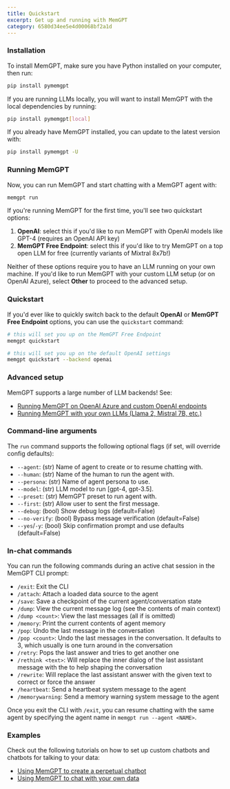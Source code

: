 ```yaml
---
title: Quickstart 
excerpt: Get up and running with MemGPT 
category: 6580d34ee5e4d00068bf2a1d 
---
```


### Installation

To install MemGPT, make sure you have Python installed on your computer, then run:
```sh
pip install pymemgpt
```

If you are running LLMs locally, you will want to install MemGPT with the local dependencies by running:
```sh
pip install pymemgpt[local]
```

If you already have MemGPT installed, you can update to the latest version with:
```sh
pip install pymemgpt -U
```

### Running MemGPT

Now, you can run MemGPT and start chatting with a MemGPT agent with:
```sh
memgpt run
```

If you're running MemGPT for the first time, you'll see two quickstart options:

1. **OpenAI**: select this if you'd like to run MemGPT with OpenAI models like GPT-4 (requires an OpenAI API key)
2. **MemGPT Free Endpoint**: select this if you'd like to try MemGPT on a top open LLM for free (currently variants of Mixtral 8x7b!)

Neither of these options require you to have an LLM running on your own machine. If you'd like to run MemGPT with your custom LLM setup (or on OpenAI Azure), select **Other** to proceed to the advanced setup.

### Quickstart

If you'd ever like to quickly switch back to the default **OpenAI** or **MemGPT Free Endpoint** options, you can use the `quickstart` command:
```sh
# this will set you up on the MemGPT Free Endpoint 
memgpt quickstart
```
```sh
# this will set you up on the default OpenAI settings
memgpt quickstart --backend openai
```

### Advanced setup

MemGPT supports a large number of LLM backends! See:

* [Running MemGPT on OpenAI Azure and custom OpenAI endpoints](endpoints)
* [Running MemGPT with your own LLMs (Llama 2, Mistral 7B, etc.)](local_llm)

### Command-line arguments

The `run` command supports the following optional flags (if set, will override config defaults):

* `--agent`: (str) Name of agent to create or to resume chatting with.
* `--human`: (str) Name of the human to run the agent with.
* `--persona`: (str) Name of agent persona to use.
* `--model`: (str) LLM model to run [gpt-4, gpt-3.5].
* `--preset`: (str) MemGPT preset to run agent with.
* `--first`: (str) Allow user to sent the first message.
* `--debug`: (bool) Show debug logs (default=False)
* `--no-verify`: (bool) Bypass message verification (default=False)
* `--yes`/`-y`: (bool) Skip confirmation prompt and use defaults (default=False)

### In-chat commands

You can run the following commands during an active chat session in the MemGPT CLI prompt:

* `/exit`: Exit the CLI
* `/attach`: Attach a loaded data source to the agent
* `/save`: Save a checkpoint of the current agent/conversation state
* `/dump`: View the current message log (see the contents of main context)
* `/dump <count>`: View the last <count> messages (all if <count> is omitted)
* `/memory`: Print the current contents of agent memory
* `/pop`: Undo the last message in the conversation
* `/pop <count>`: Undo the last messages in the conversation. It defaults to 3, which usually is one turn around in the conversation
* `/retry`: Pops the last answer and tries to get another one
* `/rethink <text>`: Will replace the inner dialog of the last assistant message with the <text> to help shaping the conversation
* `/rewrite`: Will replace the last assistant answer with the given text to correct or force the answer
* `/heartbeat`: Send a heartbeat system message to the agent
* `/memorywarning`: Send a memory warning system message to the agent

Once you exit the CLI with `/exit`, you can resume chatting with the same agent by specifying the agent name in `memgpt run --agent <NAME>`.

### Examples

Check out the following tutorials on how to set up custom chatbots and chatbots for talking to your data:

* [Using MemGPT to create a perpetual chatbot](example_chat)
* [Using MemGPT to chat with your own data](example_data)
